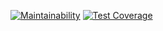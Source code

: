 [![Maintainability](https://api.codeclimate.com/v1/badges/533dae45e7403e7bb76b/maintainability)](https://codeclimate.com/github/qlba/xlam/maintainability) [![Test Coverage](https://api.codeclimate.com/v1/badges/533dae45e7403e7bb76b/test_coverage)](https://codeclimate.com/github/qlba/xlam/test_coverage)
